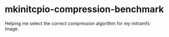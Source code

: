 # mkinitcpio-compression-benchmark

Helping me select the correct compression algorithm for my initramfs image.
